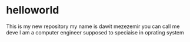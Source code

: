 # helloworld
This is my new repository
my name is dawit mezezemir you can call me deve 
I am a computer engineer supposed to speciaise in oprating system 
